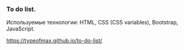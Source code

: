 ### To do list.
Используемые технологии: HTML, CSS (CSS variables), Bootstrap, JavaScript.

https://typeofmax.github.io/to-do-list/
